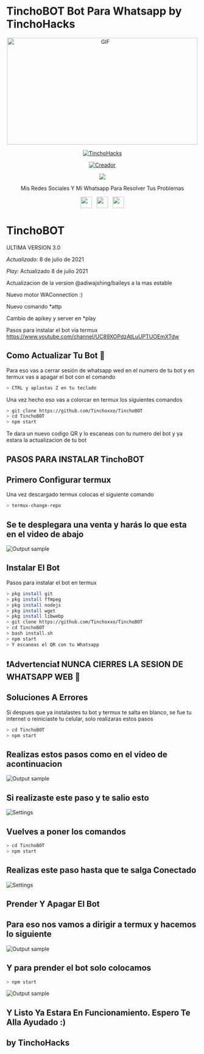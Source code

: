 # TinchoBOT Bot Para Whatsapp by TinchoHacks

<p align="center">
<img src="https://github.com/Tinchoxxo/TinchoBOT/blob/main/temples/PepeHacker.gif" alt="GIF" width="500" height="281"/>
</p>
<p align="center">
<a href="#"><img title="TinchoHacks" src="https://img.shields.io/badge/TinchoHacks -purple?colorA=%cc33ff&colorB=%cc33ff&style=for-the-badge"></a>
</p>

<p align="center">
<a href="https://github.com/Tinchoxxo"><img title="Creador" src="https://img.shields.io/badge/Author-TinchoHacks-purple.svg?style=for-the-badge&logo=github"></a>
</p>

<p align="center">
  <a href="https://www.youtube.com/channel/UC89XOPdzAtLuUPTUOEmXTdw"><img src="https://img.shields.io/badge/YouTube-TinchoHacks-ff0000?style=for-the-badge&logo=youtube&logoColor=ff0000&lihttps://www.youtube.com/channel/UC89XOPdzAtLuUPTUOEmXTdw" /></a>
  <a name=hendra759&label=VIEWS&style=flat-square&color=orange" />

<p align="center">
Mis Redes Sociales Y Mi Whatsapp Para Resolver Tus Problemas
</p>

<p align='center'>
   <a href="https://www.instagram.com/tincho_maldonadoo/"><img height="30" src="https://github.com/shanduy/ShanBot/blob/main/temples/580b57fcd9996e24bc43c521.png?raw=true"></a>&nbsp;&nbsp;
   <a href="https://www.youtube.com/channel/UC89XOPdzAtLuUPTUOEmXTdw"><img height="30" src="https://github.com/shanduy/ShanBot/blob/main/temples/youtube-logo-6-2.png?raw=true"></a>&nbsp;&nbsp;
   <a href="https://wa.me/543513155034"><img height="30" src="https://github.com/shanduy/ShanBot/blob/main/temples/d9d97d48264770f85d35c208f279152c.png?raw=true"></a>
</P>



# TinchoBOT
ULTIMA VERSION 3.0

*Actualizado:* 8 de julio de 2021

*Play:* Actualizado 8 de julio 2021

Actualizacion de la version @adiwajshing/baileys a la mas estable

Nuevo motor WAConnection :)

Nuevo comando *attp

Cambio de apikey y server en *play


Pasos para instalar el bot via termux
https://www.youtube.com/channel/UC89XOPdzAtLuUPTUOEmXTdw


## Como Actualizar Tu Bot 🔄
Para eso vas a cerrar sesión de whatsapp wed en el numero de tu bot y en termux vas a apagar el bot con el comando

```bash
> CTRL y aplastas Z en tu teclado
```

Una vez hecho eso vas a colorcar en termux los siguientes comandos

```bash
> git clone https://github.com/Tinchoxxo/TinchoBOT
> cd TinchoBOT
> npm start
```

Te dara un nuevo codigo QR y lo escaneas con tu numero del bot y ya estara la actualizacion de tu bot






## PASOS PARA INSTALAR TinchoBOT

## Primero Configurar termux
Una vez descargado termux colocas el siguiente comando

```bash
> termux-change-repo
```

## Se te desplegara una venta y harás lo que esta en el video de abajo

![Output sample](https://github.com/shanduy/ShanBot/blob/main/temples/116244521-ad43a780-a770-11eb-88c6-054fb1950bfd%20(1).gif)


## Instalar El Bot
Pasos para instalar el bot en termux

```bash
> pkg install git
> pkg install ffmpeg
> pkg install nodejs
> pkg install wget
> pkg install libwebp
> git clone https://github.com/Tinchoxxo/TinchoBOT
> cd TinchoBOT
> bash install.sh
> npm start
> Y escaneas el QR con tu Whatsapp
```



## ❗Advertencia❗ NUNCA CIERRES LA SESION DE WHATSAPP WEB 🚫




## Soluciones A Errores
Si despues que ya instalastes tu bot y termux te salta en blanco, se fue tu internet o reiniciaste tu celular, solo realizaras estos pasos

```bash
> cd TinchoBOT
> npm start
```

## Realizas estos pasos como en el video de acontinuacion 

![Output sample](https://github.com/shanduy/ShanBot/blob/main/temples/Screenrecorder-2021-05-12-21-09-23-978.gif)

## Si realizaste este paso y te salio esto

![Settings](https://github.com/shanduy/ShanBot/blob/main/temples/IMG_20210513_155715.jpg)

## Vuelves a poner los comandos

```bash
> cd TinchoBOT
> npm start
```

## Realizas este paso hasta que te salga Conectado

![Settings](https://github.com/shanduy/ShanBot/blob/main/temples/IMG_20210513_155631.jpg)


## Prender Y Apagar El Bot

## Para eso nos vamos a dirigir a termux y hacemos lo siguiente 

![Output sample](https://github.com/shanduy/ShanBot/blob/main/temples/Screenrecorder-2021-05-13-16-12-37-825.gif)


## Y para prender el bot solo colocamos

```bash
> npm start
```
![Output sample](https://github.com/shanduy/ShanBot/blob/main/temples/Screenrecorder-2021-05-13-16-12-49-337.gif)



## Y Listo Ya Estara En Funcionamiento. Espero Te Alla Ayudado :)



## by TinchoHacks


